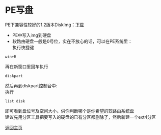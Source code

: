 # PE写盘

PE下兼容性较好的1.2版本DiskImg：[下载](https://github.com/BingMeme/OpenWrt_CN_Releases/releases/download/DiskImg-v1.2/DiskImg.exe)            

* PE中写入img到硬盘            
* 软路由硬盘一般是0号位，实在不放心的话，可以在PE系统里：          
执行快捷键         

```
win+R
```

再在新窗口里回车执行          

```
diskpart
```

然后再到diskpart控制台中:            
执行            

```
list disk
```

即可看到盘位号及空间大小，供你判断哪个是你希望的软路由系统盘              
建议先用分区工具把要写入的硬盘的已有分区都删除了，然后新建一个ext4分区                   



[返回主页](../README.md)           



